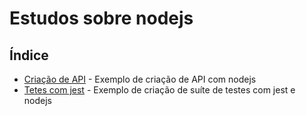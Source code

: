 # Estudos sobre nodejs

## Índice

- [Criação de API](https://github.com/Dirack/Estudos/tree/master/nodejs/criacao__API#cria%C3%A7%C3%A3o-de-api-em-nodejs) - Exemplo de criação de API com nodejs
- [Tetes com jest](https://github.com/Dirack/Estudos/tree/master/nodejs/jest_unit_tests#estudo-sobre-testes-com-jest-e-nodejs) -  Exemplo de criação de suíte de testes com jest e nodejs
